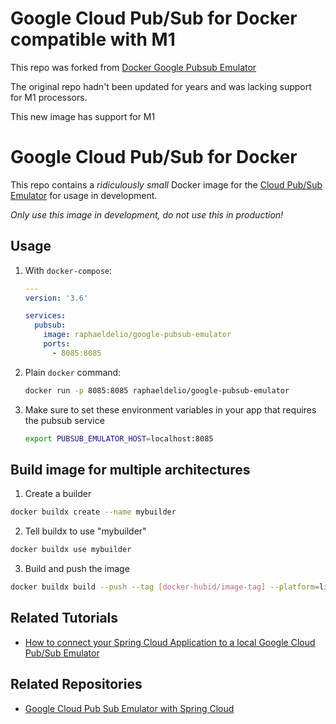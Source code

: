 # Google Cloud Pub/Sub for Docker compatible with M1
This repo was forked from [Docker Google Pubsub Emulator](https://github.com/broadlume/docker-google-pubsub-emulator)

The original repo hadn't been updated for years and was lacking support for M1 processors.

This new image has support for M1

# Google Cloud Pub/Sub for Docker

This repo contains a _ridiculously small_ Docker image for the [Cloud Pub/Sub Emulator](https://cloud.google.com/pubsub/docs/emulator) for usage in development.

_Only use this image in development, do not use this in production!_

## Usage

1. With `docker-compose`:

   ```yaml
   ---
   version: '3.6'

   services:
     pubsub:
       image: raphaeldelio/google-pubsub-emulator
       ports:
         - 8085:8085
   ```

2. Plain `docker` command:

   ```sh
   docker run -p 8085:8085 raphaeldelio/google-pubsub-emulator
   ```

3. Make sure to set these environment variables in your app that requires the
   pubsub service

   ```sh
   export PUBSUB_EMULATOR_HOST=localhost:8085
   ```


## Build image for multiple architectures
1. Create a builder

```sh
docker buildx create --name mybuilder
```

2. Tell buildx to use "mybuilder"

```sh
docker buildx use mybuilder
```

3. Build and push the image
```sh
docker buildx build --push --tag [docker-hubid/image-tag] --platform=linux/arm64,linux/amd64 .
```

## Related Tutorials
- [How to connect your Spring Cloud Application to a local Google Cloud Pub/Sub Emulator](https://raphaeldelio.com/how-to-connect-your-spring-cloud-application-to-a-local-google-cloud-pub-sub-emulator-512926cce2b4)

## Related Repositories
- [Google Cloud Pub Sub Emulator with Spring Cloud](https://github.com/raphaeldelio/Google-Cloud-Pub-Sub-Emulator-with-Spring-Cloud)